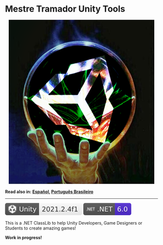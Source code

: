 # Mestre Tramador Unity Tools

<p align="center">
    <img src="./docs/assets/images/logo.png" alt="Logo" width="480" height="540" />
</p>

**Read also in: [Español](./docs/README.ES.md), [Português Brasileiro](./docs/README.PT-BR.md)**

---

[![unity](./docs/assets/badges/unity.svg)](#)
[![dotnet](./docs/assets/badges/dotnet.svg)](#)

This is a .NET ClassLib to help Unity Developers, Game Designers or Students to create amazing games!

**Work in progress!**
